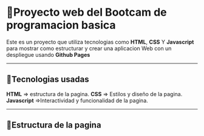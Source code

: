 # 🎪Proyecto web del Bootcam de programacion basica

Este es un proyecto que utiliza tecnologias como **HTML**, **CSS** Y **Javascript** para mostrar como estructurar y crear una aplicacion Web con un despliegue usando **Github Pages**

---

## 🚀Tecnologias usadas
  **HTML** => estructura de la pagina.
  **CSS** => Estilos y diseño de la pagina.
  **Javascript** =>Interactividad y funcionalidad de la pagina.

  ---

## 🧇Estructura de la pagina
